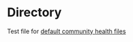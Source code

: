 # Directory

Test file for [default community health files](https://docs.github.com/en/communities/setting-up-your-project-for-healthy-contributions/creating-a-default-community-health-file)